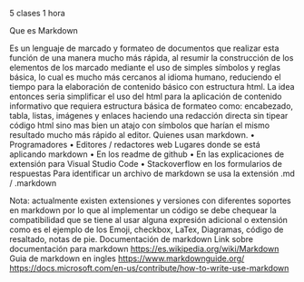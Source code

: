 5 clases 1 hora

Que es Markdown

Es un lenguaje de marcado y formateo de documentos que realizar esta función  de una manera mucho más rápida, al resumir la construcción de los elementos de los marcado mediante el uso de simples símbolos y reglas básica,  lo cual es mucho más cercanos al idioma humano, reduciendo el tiempo para la elaboración de contenido básico con estructura html.
La idea entonces seria simplificar el uso del html para la aplicación de contenido informativo que requiera estructura básica de formateo como:  encabezado, tabla, listas, imágenes y enlaces haciendo una redacción directa sin tipear código html sino mas bien un atajo con símbolos que harían el mismo resultado mucho más rápido al editor.
Quienes usan markdown.
•	Programadores
•	Editores / redactores web
Lugares donde se está aplicando markdown
•	En los readme de github
•	En las explicaciones de extensión para Visual Studio Code
•	Stackoverflow  en los formularios de respuestas
Para  identificar un archivo de markdown  se usa la extensión .md  / .markdown
 
Nota: actualmente existen extensiones y versiones con diferentes soportes en markdown por lo que al implementar un código se debe chequear la compatibilidad que se tiene al usar alguna expresión adicional o extensión como es el ejemplo de los Emoji, checkbox, LaTex, Diagramas, código de resaltado, notas de pie. 
Documentación de markdown
Link sobre documentación para markdown
https://es.wikipedia.org/wiki/Markdown
Guia de markdown en ingles
https://www.markdownguide.org/
https://docs.microsoft.com/en-us/contribute/how-to-write-use-markdown

